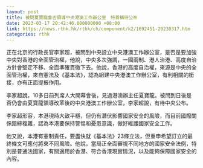 ```yaml
---
layout: post
title: 被問夏寶龍會否領導中央港澳工作辦公室　特首稱待公布
date: 2023-03-17 20:42:46.000000000 +08:00
link: https://news.rthk.hk/rthk/ch/component/k2/1692451-20230317.htm
categories: rthk
---
```


正在北京的行政長官李家超，被問到中央設立中央港澳工作辦公室，是否是要加強中央對香港的全面管治權，他說，中央多次強調，一國兩制、港人治港、高度自治方針會堅定不移、全面準確貫徹下去。他說，香港的高度自治權，來源是中央的全面管治權，來自憲法及《基本法》，認為組建中央港澳工作辦公室，有利相關的銜接，亦有正面提振作用。

李家超說，10多日前列席人大開幕會後，見過港澳辦主任夏寶龍。被問到日後是否仍會由夏寶龍領導改革後的中央港澳工作辦公室，李家超說，有待中央公布。

李家超形容，本港現時大致平穩，但仍有潛伏影響國家安全的風險，而目前國際關係錯綜複雜，認為本港要保持警惕和憂患意識，做好維護國家安全工作。

他又說，本港有憲制責任，要盡快就《基本法》23條立法，但重申希望訂立的最終條文可應付將來不同風險。他說，當局正全面審視不同地方的國家安全法例，特別是普通法國家，有關適用於香港、符合香港現實情況，以及能夠保障國家安全的內容。
